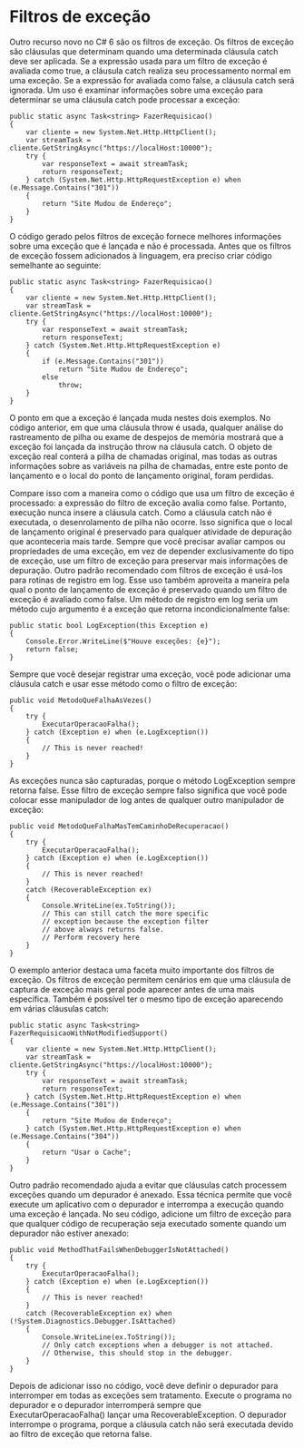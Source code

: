 ﻿# Filtros de exceção

Outro recurso novo no C# 6 são os filtros de exceção. Os filtros de exceção são cláusulas que determinam quando uma determinada cláusula catch deve ser aplicada. Se a expressão usada para um filtro de exceção é avaliada como true, a cláusula catch realiza seu processamento normal em uma exceção. Se a expressão for avaliada como false, a cláusula catch será ignorada.
Um uso é examinar informações sobre uma exceção para determinar se uma cláusula catch pode processar a exceção:



```
public static async Task<string> FazerRequisicao()
{ 
    var cliente = new System.Net.Http.HttpClient();
    var streamTask = cliente.GetStringAsync("https://localHost:10000");
    try {
        var responseText = await streamTask;
        return responseText;
    } catch (System.Net.Http.HttpRequestException e) when (e.Message.Contains("301"))
    {
        return "Site Mudou de Endereço";
    }
}
```
O código gerado pelos filtros de exceção fornece melhores informações sobre uma exceção que é lançada e não é processada. Antes que os filtros de exceção fossem adicionados à linguagem, era preciso criar código semelhante ao seguinte:



```
public static async Task<string> FazerRequisicao()
{ 
    var cliente = new System.Net.Http.HttpClient();
    var streamTask = cliente.GetStringAsync("https://localHost:10000");
    try {
        var responseText = await streamTask;
        return responseText;
    } catch (System.Net.Http.HttpRequestException e)
    {
        if (e.Message.Contains("301"))
            return "Site Mudou de Endereço";
        else
            throw;
    }
}
```
O ponto em que a exceção é lançada muda nestes dois exemplos. No código anterior, em que uma cláusula throw é usada, qualquer análise do rastreamento de pilha ou exame de despejos de memória mostrará que a exceção foi lançada da instrução throw na cláusula catch. O objeto de exceção real conterá a pilha de chamadas original, mas todas as outras informações sobre as variáveis na pilha de chamadas, entre este ponto de lançamento e o local do ponto de lançamento original, foram perdidas.

Compare isso com a maneira como o código que usa um filtro de exceção é processado: a expressão do filtro de exceção avalia como false. Portanto, execução nunca insere a cláusula catch. Como a cláusula catch não é executada, o desenrolamento de pilha não ocorre. Isso significa que o local de lançamento original é preservado para qualquer atividade de depuração que aconteceria mais tarde.
Sempre que você precisar avaliar campos ou propriedades de uma exceção, em vez de depender exclusivamente do tipo de exceção, use um filtro de exceção para preservar mais informações de depuração.
Outro padrão recomendado com filtros de exceção é usá-los para rotinas de registro em log. Esse uso também aproveita a maneira pela qual o ponto de lançamento de exceção é preservado quando um filtro de exceção é avaliado como false.
Um método de registro em log seria um método cujo argumento é a exceção que retorna incondicionalmente false:



```
public static bool LogException(this Exception e)
{
    Console.Error.WriteLine($"Houve exceções: {e}");
    return false;
} 
```
Sempre que você desejar registrar uma exceção, você pode adicionar uma cláusula catch e usar esse método como o filtro de exceção:



```
public void MetodoQueFalhaAsVezes()
{
    try {
        ExecutarOperacaoFalha();
    } catch (Exception e) when (e.LogException())
    {
        // This is never reached!
    }
} 
```
As exceções nunca são capturadas, porque o método LogException sempre retorna false. Esse filtro de exceção sempre falso significa que você pode colocar esse manipulador de log antes de qualquer outro manipulador de exceção:



```
public void MetodoQueFalhaMasTemCaminhoDeRecuperacao()
{
    try {
        ExecutarOperacaoFalha();
    } catch (Exception e) when (e.LogException())
    {
        // This is never reached!
    }
    catch (RecoverableException ex)
    {
        Console.WriteLine(ex.ToString());
        // This can still catch the more specific
        // exception because the exception filter
        // above always returns false.
        // Perform recovery here 
    }
}
```
O exemplo anterior destaca uma faceta muito importante dos filtros de exceção. Os filtros de exceção permitem cenários em que uma cláusula de captura de exceção mais geral pode aparecer antes de uma mais específica. Também é possível ter o mesmo tipo de exceção aparecendo em várias cláusulas catch:



```
public static async Task<string> FazerRequisicaoWithNotModifiedSupport()
{ 
    var cliente = new System.Net.Http.HttpClient();
    var streamTask = cliente.GetStringAsync("https://localHost:10000");
    try {
        var responseText = await streamTask;
        return responseText;
    } catch (System.Net.Http.HttpRequestException e) when (e.Message.Contains("301"))
    {
        return "Site Mudou de Endereço";
    } catch (System.Net.Http.HttpRequestException e) when (e.Message.Contains("304"))
    {
        return "Usar o Cache";
    }
}
```
Outro padrão recomendado ajuda a evitar que cláusulas catch processem exceções quando um depurador é anexado. Essa técnica permite que você execute um aplicativo com o depurador e interrompa a execução quando uma exceção é lançada.
No seu código, adicione um filtro de exceção para que qualquer código de recuperação seja executado somente quando um depurador não estiver anexado:



```
public void MethodThatFailsWhenDebuggerIsNotAttached()
{
    try {
        ExecutarOperacaoFalha();
    } catch (Exception e) when (e.LogException())
    {
        // This is never reached!
    }
    catch (RecoverableException ex) when (!System.Diagnostics.Debugger.IsAttached)
    {
        Console.WriteLine(ex.ToString());
        // Only catch exceptions when a debugger is not attached.
        // Otherwise, this should stop in the debugger. 
    }
}
```
Depois de adicionar isso no código, você deve definir o depurador para interromper em todas as exceções sem tratamento. Execute o programa no depurador e o depurador interromperá sempre que ExecutarOperacaoFalha() lançar uma RecoverableException. O depurador interrompe o programa, porque a cláusula catch não será executada devido ao filtro de exceção que retorna false.
